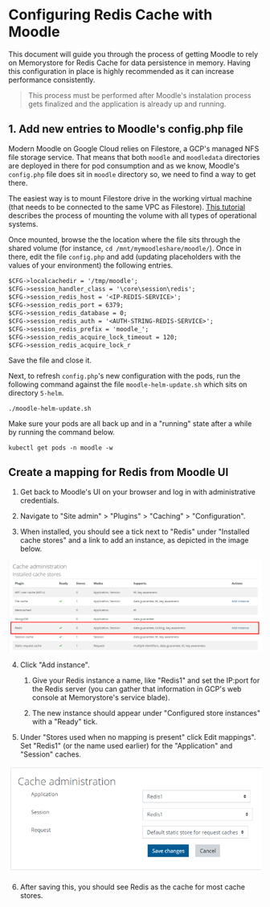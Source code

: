 # Configuring Redis Cache with Moodle

This document will guide you through the process of getting Moodle to rely on Memorystore for Redis Cache for data persistence in memory. Having this configuration in place is highly recommended as it can increase performance consistently.

> This process must be performed after Moodle's instalation process gets finalized and the application is already up and running.

## 1. Add new entries to Moodle's config.php file

Modern Moodle on Google Cloud relies on Filestore, a GCP's managed NFS file storage service. That means that both `moodle` and `moodledata` directories are deployed in there for pod consumption and as we know, Moodle's `config.php` file does sit in `moodle` directory so, we need to find a way to get there.

The easiest way is to mount Filestore drive in the working virtual machine (that needs to be connected to the same VPC as Filestore). [This tutorial](https://cloud.google.com/filestore/docs/mounting-fileshares) describes the process of mounting the volume with all types of operational systems.

Once mounted, browse the the location where the file sits through the shared volume (for instance, `cd /mnt/mymoodleshare/moodle/`). Once in there, edit the file `config.php` and add (updating placeholders with the values of your environment) the following entries.

```
$CFG->localcachedir = '/tmp/moodle';
$CFG->session_handler_class = '\core\session\redis';
$CFG->session_redis_host = '<IP-REDIS-SERVICE>';
$CFG->session_redis_port = 6379;
$CFG->session_redis_database = 0;
$CFG->session_redis_auth = '<AUTH-STRING-REDIS-SERVICE>';
$CFG->session_redis_prefix = 'moodle_';
$CFG->session_redis_acquire_lock_timeout = 120;
$CFG->session_redis_acquire_lock_r
```

Save the file and close it.

Next, to refresh `config.php`'s new configuration with the pods, run the following command against the file `moodle-helm-update.sh` which sits on directory `5-helm`.

```
./moodle-helm-update.sh
```

Make sure your pods are all back up and in a "running" state after a while by running the command below.

```
kubectl get pods -n moodle -w
```

## Create a mapping for Redis from Moodle UI

1. Get back to Moodle's UI on your browser and log in with administrative credentials.

2. Navigate to "Site admin" > "Plugins" > "Caching" > "Configuration".

3. When installed, you should see a tick next to "Redis" under "Installed cache stores" and a link to add an instance, as depicted in the image below.

<p align="center">
    <img src="../img/Redis_cache_ready.png">
</p>

4. Click "Add instance".

   1. Give your Redis instance a name, like "Redis1" and set the IP:port for the Redis server (you can gather that information in GCP's web console at Memorystore's service blade).

   2. The new instance should appear under "Configured store instances" with a "Ready" tick.

5. Under "Stores used when no mapping is present" click Edit mappings". Set "Redis1" (or the name used earlier) for the "Application" and "Session" caches.

<p align="center">
    <img src="../img/Set_Redis_as_default_Application_and_Session_cache.png">
</p>

6. After saving this, you should see Redis as the cache for most cache stores.